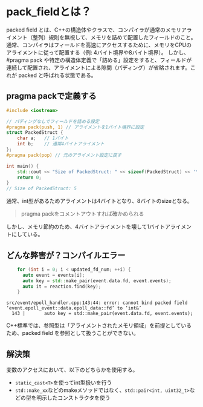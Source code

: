 # pack_fieldとは？

packed field とは、C++の構造体やクラスで、コンパイラが通常のメモリアライメント（整列）規則を無視して、メモリを詰めて配置したフィールドのこと。  
通常、コンパイラはフィールドを高速にアクセスするために、メモリをCPUのアライメントに従って配置する（例: 4バイト境界や8バイト境界）。
しかし、#pragma pack や特定の構造体定義で「詰める」設定をすると、フィールドが連続して配置され、アライメントによる隙間（パディング）が省略されます。これが packed と呼ばれる状態である。

## pragma packで定義する

```c++
#include <iostream>

// パディングなしでフィールドを詰める設定
#pragma pack(push, 1) // アライメントを1バイト境界に設定
struct PackedStruct {
    char a;   // 1バイト
    int b;    // 通常4バイトアライメント
};
#pragma pack(pop) // 元のアライメント設定に戻す

int main() {
    std::cout << "Size of PackedStruct: " << sizeof(PackedStruct) << '\n';
    return 0;
}
// Size of PackedStruct: 5
```

通常、int型があるためアライメントは4バイトとなり、8バイトのsizeとなる。

> pragma packをコメントアウトすれば確かめられる

しかし、メモリ節約のため、4バイトアライメントを壊して1バイトアライメントにしている。

## どんな弊害が？コンパイルエラー

```c++
    for (int i = 0; i < updated_fd_num; ++i) {
      auto event = events[i];
      auto key = std::make_pair(event.data.fd, event.events);
      auto it = reaction.find(key);
    }
```

```console
src/event/epoll_handler.cpp:143:44: error: cannot bind packed field ‘event.epoll_event::data.epoll_data::fd’ to ‘int&’
  143 |       auto key = std::make_pair(event.data.fd, event.events);
```

C++標準では、参照型は「アライメントされたメモリ領域」を前提としているため、packed field を参照として扱うことができない。  

## 解決策

変数のアクセスにおいて、以下のどちらかを使用する。

- `static_cast<T>`を使ってint型扱いを行う
- `std::make_xx`などのmakeメソッドではなく、`std::pair<int, uint32_t>`などの型を明示したコンストラクタを使う
